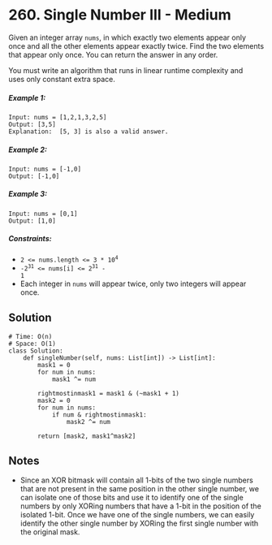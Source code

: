 # 260. Single Number III - Medium

Given an integer array `nums`, in which exactly two elements appear only once and all the other elements appear exactly twice. Find the two elements that appear only once. You can return the answer in any order.

You must write an algorithm that runs in linear runtime complexity and uses only constant extra space.

##### Example 1:

```
Input: nums = [1,2,1,3,2,5]
Output: [3,5]
Explanation:  [5, 3] is also a valid answer.
```

##### Example 2:

```
Input: nums = [-1,0]
Output: [-1,0]
```

##### Example 3:

```
Input: nums = [0,1]
Output: [1,0]
```

##### Constraints:

- <code>2 <= nums.length <= 3 * 10<sup>4</sup></code>
- <code>-2<sup>31</sup> <= nums[i] <= 2<sup>31</sup> - 1</code>
- Each integer in `nums` will appear twice, only two integers will appear once.

## Solution

```
# Time: O(n)
# Space: O(1)
class Solution:
    def singleNumber(self, nums: List[int]) -> List[int]:
        mask1 = 0
        for num in nums:
            mask1 ^= num
            
        rightmostinmask1 = mask1 & (~mask1 + 1)
        mask2 = 0
        for num in nums:
            if num & rightmostinmask1:
                mask2 ^= num
                
        return [mask2, mask1^mask2]
```

## Notes
- Since an XOR bitmask will contain all 1-bits of the two single numbers that are not present in the same position in the other single number, we can isolate one of those bits and use it to identify one of the single numbers by only XORing numbers that have a 1-bit in the position of the isolated 1-bit. Once we have one of the single numbers, we can easily identify the other single number by XORing the first single number with the original mask.